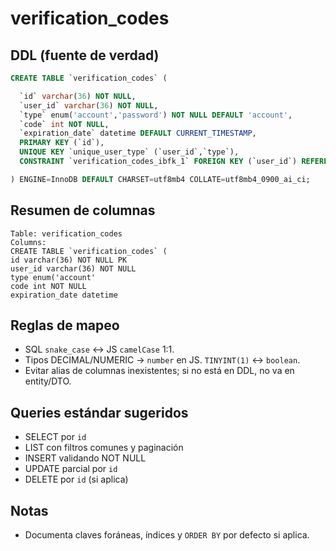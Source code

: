 # verification_codes

## DDL (fuente de verdad)
```sql
CREATE TABLE `verification_codes` (

  `id` varchar(36) NOT NULL,
  `user_id` varchar(36) NOT NULL,
  `type` enum('account','password') NOT NULL DEFAULT 'account',
  `code` int NOT NULL,
  `expiration_date` datetime DEFAULT CURRENT_TIMESTAMP,
  PRIMARY KEY (`id`),
  UNIQUE KEY `unique_user_type` (`user_id`,`type`),
  CONSTRAINT `verification_codes_ibfk_1` FOREIGN KEY (`user_id`) REFERENCES `users` (`id`) ON DELETE CASCADE

) ENGINE=InnoDB DEFAULT CHARSET=utf8mb4 COLLATE=utf8mb4_0900_ai_ci;
```

## Resumen de columnas
```
Table: verification_codes
Columns:
CREATE TABLE `verification_codes` (
id varchar(36) NOT NULL PK
user_id varchar(36) NOT NULL
type enum('account'
code int NOT NULL
expiration_date datetime
```

## Reglas de mapeo
- SQL `snake_case` ↔ JS `camelCase` 1:1.
- Tipos DECIMAL/NUMERIC → `number` en JS. `TINYINT(1)` ↔ `boolean`.
- Evitar alias de columnas inexistentes; si no está en DDL, no va en entity/DTO.

## Queries estándar sugeridos
- SELECT por `id`
- LIST con filtros comunes y paginación
- INSERT validando NOT NULL
- UPDATE parcial por `id`
- DELETE por `id` (si aplica)

## Notas
- Documenta claves foráneas, índices y `ORDER BY` por defecto si aplica.
